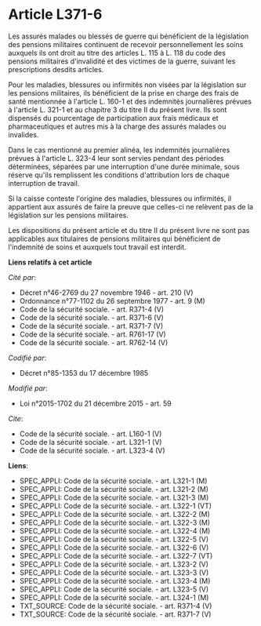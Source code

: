 # Article L371-6

Les assurés malades ou blessés de guerre qui bénéficient de la législation des pensions militaires continuent de recevoir
personnellement les soins auxquels ils ont droit au titre des articles L. 115 à L. 118 du code des pensions militaires
d'invalidité et des victimes de la guerre, suivant les prescriptions desdits articles. 

Pour les maladies, blessures ou infirmités non visées par la législation sur les pensions militaires, ils bénéficient de la
prise en charge des frais de santé mentionnée à l'article L. 160-1 et des indemnités journalières prévues à l'article L.
321-1 et au chapitre 3 du titre II du présent livre. Ils sont dispensés du pourcentage de participation aux frais médicaux et
pharmaceutiques et autres mis à la charge des assurés malades ou invalides. 

Dans le cas mentionné au premier alinéa, les indemnités journalières prévues à l'article L. 323-4 leur sont servies pendant
des périodes déterminées, séparées par une interruption d'une durée minimale, sous réserve qu'ils remplissent les conditions
d'attribution lors de chaque interruption de travail. 

Si la caisse conteste l'origine des maladies, blessures ou infirmités, il appartient aux assurés de faire la preuve que
celles-ci ne relèvent pas de la législation sur les pensions militaires. 

Les dispositions du présent article et du titre II du présent livre ne sont pas applicables aux titulaires de pensions
militaires qui bénéficient de l'indemnité de soins et auxquels tout travail est interdit.

**Liens relatifs à cet article**

_Cité par_:

  - Décret n°46-2769 du 27 novembre 1946 - art. 210 (V)
  - Ordonnance n°77-1102 du 26 septembre 1977 - art. 9 (M)
  - Code de la sécurité sociale. - art. R371-4 (V)
  - Code de la sécurité sociale. - art. R371-6 (V)
  - Code de la sécurité sociale. - art. R371-7 (V)
  - Code de la sécurité sociale. - art. R761-17 (V)
  - Code de la sécurité sociale. - art. R762-14 (V)

_Codifié par_:

  - Décret n°85-1353 du 17 décembre 1985

_Modifié par_:

  - Loi n°2015-1702 du 21 décembre 2015 - art. 59

_Cite_:

  - Code de la sécurité sociale. - art. L160-1 (V)
  - Code de la sécurité sociale. - art. L321-1 (V)
  - Code de la sécurité sociale. - art. L323-4 (V)

**Liens**:

  - SPEC_APPLI: Code de la sécurité sociale. - art. L321-1 (M)
  - SPEC_APPLI: Code de la sécurité sociale. - art. L321-2 (M)
  - SPEC_APPLI: Code de la sécurité sociale. - art. L321-3 (M)
  - SPEC_APPLI: Code de la sécurité sociale. - art. L322-1 (VT)
  - SPEC_APPLI: Code de la sécurité sociale. - art. L322-2 (M)
  - SPEC_APPLI: Code de la sécurité sociale. - art. L322-3 (M)
  - SPEC_APPLI: Code de la sécurité sociale. - art. L322-4 (M)
  - SPEC_APPLI: Code de la sécurité sociale. - art. L322-5 (V)
  - SPEC_APPLI: Code de la sécurité sociale. - art. L322-6 (V)
  - SPEC_APPLI: Code de la sécurité sociale. - art. L322-7 (VT)
  - SPEC_APPLI: Code de la sécurité sociale. - art. L323-2 (V)
  - SPEC_APPLI: Code de la sécurité sociale. - art. L323-3 (V)
  - SPEC_APPLI: Code de la sécurité sociale. - art. L323-4 (M)
  - SPEC_APPLI: Code de la sécurité sociale. - art. L323-5 (V)
  - SPEC_APPLI: Code de la sécurité sociale. - art. L324-1 (M)
  - TXT_SOURCE: Code de la sécurité sociale. - art. R371-4 (V)
  - TXT_SOURCE: Code de la sécurité sociale. - art. R371-7 (V)
